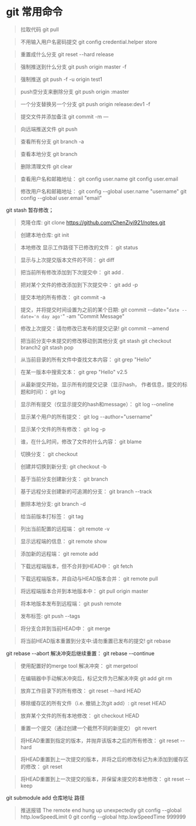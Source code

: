 
# git 常用命令

>拉取代码
git pull

>不用输入用户名密码提交
git config  credential.helper store 

>重置成什么分支
git reset --hard release

>强制推送到什么分支
git push origin master -f

>强制推送
git push -f -u origin test1

>push空分支来删除分支
git push origin :master

>一个分支替换另一个分支
git push origin release:dev1 -f

>提交文件并添加备注
git commit -m — 

>向远端推送文件
git push

>查看所有分支
git branch -a

>查看本地分支
git branch

>删除清理文件
git clear

>查看用户名和邮箱地址：
git config user.name
git config user.email

>修改用户名和邮箱地址：
git config --global user.name "username"
git config --global user.email "email"

git stash 暂存修改；

>克隆仓库:
git clone https://github.com/ChenZiyi921/notes.git

>创建本地仓库:
git init

>本地修改
>显示工作路径下已修改的文件：
git status

>显示与上次提交版本文件的不同：
git diff

>把当前所有修改添加到下次提交中：
git add .

>把对某个文件的修改添加到下次提交中：
git add -p <file>

>提交本地的所有修改：
git commit -a

>提交，并将提交时间设置为之前的某个日期:
git commit --date="`date --date='n day ago'`" -am "Commit Message"

>修改上次提交：请勿修改已发布的提交记录!
git commit --amend

>把当前分支中未提交的修改移动到其他分支
git stash
git checkout branch2
git stash pop

>从当前目录的所有文件中查找文本内容：
git grep "Hello"

>在某一版本中搜索文本：
git grep "Hello" v2.5


>从最新提交开始，显示所有的提交记录（显示hash， 作者信息，提交的标题和时间）：
git log

>显示所有提交（仅显示提交的hash和message）：
git log --oneline

>显示某个用户的所有提交：
git log --author="username"

>显示某个文件的所有修改：
git log -p <file>

>谁，在什么时间，修改了文件的什么内容：
git blame <file>

>切换分支：
git checkout <branch>

>创建并切换到新分支:
git checkout -b <branch>

>基于当前分支创建新分支：
git branch <new-branch>

>基于远程分支创建新的可追溯的分支：
git branch --track <new-branch> <remote-branch>

>删除本地分支:
git branch -d <branch>

>给当前版本打标签：
git tag <tag-name>

>列出当前配置的远程端：
git remote -v

>显示远程端的信息：
git remote show <remote>

>添加新的远程端：
git remote add <remote> <url>

>下载远程端版本，但不合并到HEAD中：
git fetch <remote>

>下载远程端版本，并自动与HEAD版本合并：
git remote pull <remote> <url>

>将远程端版本合并到本地版本中：
git pull origin master

>将本地版本发布到远程端：
git push remote <remote> <branch>

>发布标签:
git push --tags

>将分支合并到当前HEAD中：
git merge <branch>

>将当前HEAD版本重置到分支中:请勿重置已发布的提交!
git rebase <branch>

git rebase --abort
解决冲突后继续重置：
git rebase --continue

>使用配置好的merge tool 解决冲突：
git mergetool

>在编辑器中手动解决冲突后，标记文件为已解决冲突
git add <resolved-file>
git rm <resolved-file>

>放弃工作目录下的所有修改：
git reset --hard HEAD

>移除缓存区的所有文件（i.e. 撤销上次git add）:
git reset HEAD

>放弃某个文件的所有本地修改：
git checkout HEAD <file>

>重置一个提交（通过创建一个截然不同的新提交）
git revert <commit>

>将HEAD重置到指定的版本，并抛弃该版本之后的所有修改：
git reset --hard <commit>

>将HEAD重置到上一次提交的版本，并将之后的修改标记为未添加到缓存区的修改：
git reset <commit>

>将HEAD重置到上一次提交的版本，并保留未提交的本地修改：
git reset --keep <commit>

git submodule add 仓库地址 路径

>推送报错 The remote end hung up unexpectedly
git config --global http.lowSpeedLimit 0
git config --global http.lowSpeedTime 999999
